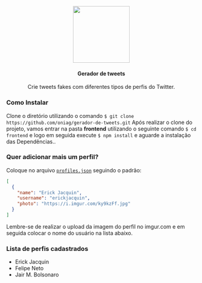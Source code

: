 <p align="center">
  <img src="https://i.imgur.com/DBmRNlx.png" width="150" />
  <h4 align="center">Gerador de tweets</h4>
  <p align="center">Crie tweets fakes com diferentes tipos de perfis do Twitter. </p>
</p>

### Como Instalar

Clone o diretório utilizando o comando 
`$ git clone https://github.com/oniag/gerador-de-tweets.git`
Após realizar o clone do projeto, vamos entrar na pasta **frontend** utilizando o seguinte comando `$ cd frontend` e logo em seguida execute `$ npm install` e aguarde a instalação das Dependências..

### Quer adicionar mais um perfil?


Coloque no arquivo [`profiles.json`](https://github.com/oniag/gerador-de-tweets/blob/master/frontend/src/json/profiles.json) seguindo o padrão:


```json
[
  {
    "name": "Erick Jacquin",
    "username": "erickjacquin",
    "photo": "https://i.imgur.com/ky9kzFf.jpg"
  }
]
```

Lembre-se de realizar o upload da imagem do perfil no imgur.com e em seguida colocar o nome do usuário na lista abaixo.


### Lista de perfis cadastrados

- Erick Jacquin
- Felipe Neto
- Jair M. Bolsonaro